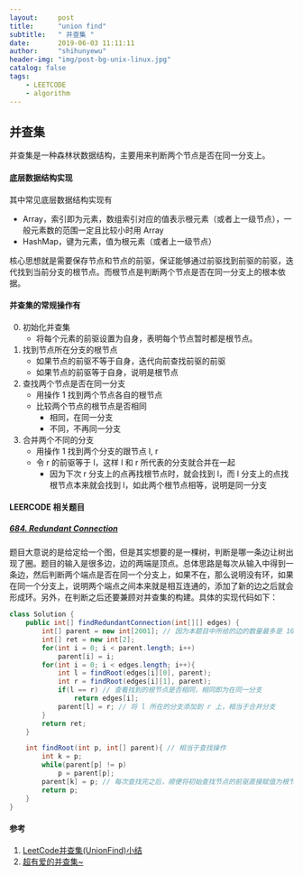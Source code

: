 ```yaml
---
layout:     post
title:      "union find"
subtitle:   " 并查集 "
date:       2019-06-03 11:11:11
author:     "shihunyewu"
header-img: "img/post-bg-unix-linux.jpg"
catalog: false
tags:
    - LEETCODE
    - algorithm
---
```

##  并查集
并查集是一种森林状数据结构，主要用来判断两个节点是否在同一分支上。
#### 底层数据结构实现
其中常见底层数据结构实现有
- Array，索引即为元素，数组索引对应的值表示根元素（或者上一级节点），一般元素数的范围一定且比较小时用 Array
- HashMap，键为元素，值为根元素（或者上一级节点）

核心思想就是需要保存节点和节点的前驱，保证能够通过前驱找到前驱的前驱，迭代找到当前分支的根节点。而根节点是判断两个节点是否在同一分支上的根本依据。

#### 并查集的常规操作有
0. 初始化并查集
	- 将每个元素的前驱设置为自身，表明每个节点暂时都是根节点。
1. 找到节点所在分支的根节点
	- 如果节点的前驱不等于自身，迭代向前查找前驱的前驱
	- 如果节点的前驱等于自身，说明是根节点
2. 查找两个节点是否在同一分支
	- 用操作 1 找到两个节点各自的根节点
	- 比较两个节点的根节点是否相同
		- 相同，在同一分支
		- 不同，不再同一分支
3. 合并两个不同的分支
	- 用操作 1 找到两个分支的跟节点 l, r
	- 令 r 的前驱等于 l，这样 l 和 r 所代表的分支就合并在一起
		- 因为下次 r 分支上的点再找根节点时，就会找到 l，而 l 分支上的点找根节点本来就会找到 l，如此两个根节点相等，说明是同一分支

#### LEERCODE 相关题目
##### [684. Redundant Connection](https://leetcode.com/problems/redundant-connection/)
题目大意说的是给定给一个图，但是其实想要的是一棵树，判断是哪一条边让树出现了圈。题目的输入是很多边，边的两端是顶点。总体思路是每次从输入中得到一条边，然后判断两个端点是否在同一个分支上，如果不在，那么说明没有环，如果在同一个分支上，说明两个端点之间本来就是相互连通的，添加了新的边之后就会形成环。另外，在判断之后还要兼顾对并查集的构建。具体的实现代码如下：
```java
class Solution {
    public int[] findRedundantConnection(int[][] edges) {
        int[] parent = new int[2001]; // 因为本题目中所给的边的数量最多是 1000，所以顶点最多是 2001 个，可以创建一个数组来存储
        int[] ret = new int[2];
        for(int i = 0; i < parent.length; i++)
            parent[i] = i;
        for(int i = 0; i < edges.length; i++){
            int l = findRoot(edges[i][0], parent);
            int r = findRoot(edges[i][1], parent);
            if(l == r) // 查看找到的根节点是否相同，相同即为在同一分支
                return edges[i];
            parent[l] = r; // 将 l 所在的分支添加到 r 上，相当于合并分支
        }
        return ret;
    }

    int findRoot(int p, int[] parent){ // 相当于查找操作
        int k = p;
        while(parent[p] != p)
            p = parent[p];
        parent[k] = p; // 每次查找完之后，顺便将初始查找节点的前驱直接赋值为根节点，减少以后的查找次数
        return p;
    }
}
```


#### 参考
1. [LeetCode并查集(UnionFind)小结](https://www.jianshu.com/p/def7767982ac)
2. [超有爱的并查集~](https://blog.csdn.net/niushuai666/article/details/6662911)